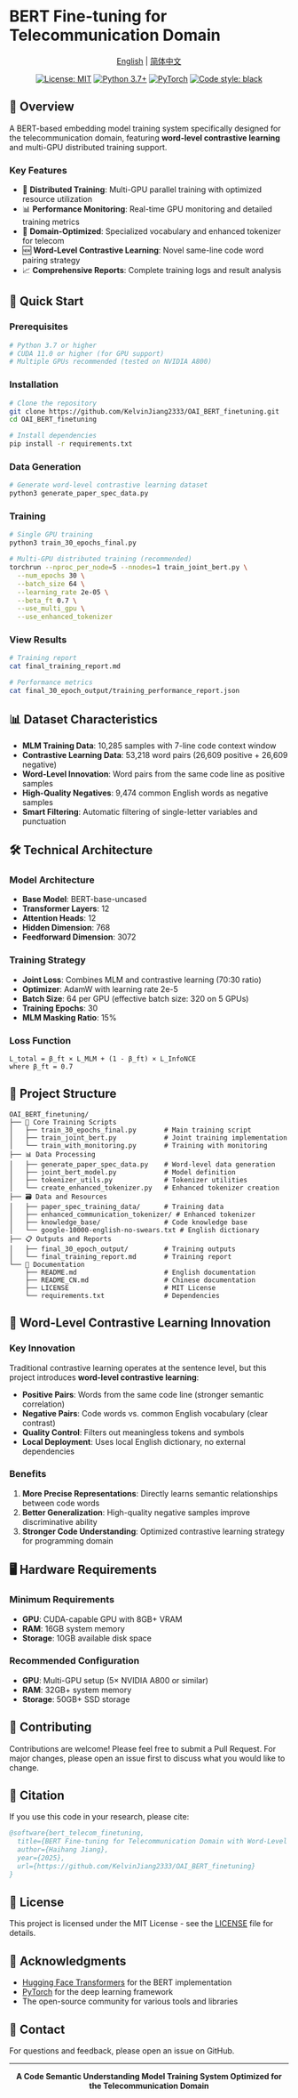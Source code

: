 # BERT Fine-tuning for Telecommunication Domain

<div align="center">

[English](README.md) | [简体中文](README_CN.md)

[![License: MIT](https://img.shields.io/badge/License-MIT-yellow.svg)](https://opensource.org/licenses/MIT)
[![Python 3.7+](https://img.shields.io/badge/python-3.7+-blue.svg)](https://www.python.org/downloads/)
[![PyTorch](https://img.shields.io/badge/PyTorch-2.0+-ee4c2c.svg)](https://pytorch.org/)
[![Code style: black](https://img.shields.io/badge/code%20style-black-000000.svg)](https://github.com/psf/black)

</div>

## 🎯 Overview

A BERT-based embedding model training system specifically designed for the telecommunication domain, featuring **word-level contrastive learning** and multi-GPU distributed training support.

### Key Features

- 🔧 **Distributed Training**: Multi-GPU parallel training with optimized resource utilization
- 📊 **Performance Monitoring**: Real-time GPU monitoring and detailed training metrics
- 🎯 **Domain-Optimized**: Specialized vocabulary and enhanced tokenizer for telecom
- 🆕 **Word-Level Contrastive Learning**: Novel same-line code word pairing strategy
- 📈 **Comprehensive Reports**: Complete training logs and result analysis

## 🚀 Quick Start

### Prerequisites

```bash
# Python 3.7 or higher
# CUDA 11.0 or higher (for GPU support)
# Multiple GPUs recommended (tested on NVIDIA A800)
```

### Installation

```bash
# Clone the repository
git clone https://github.com/KelvinJiang2333/OAI_BERT_finetuning.git
cd OAI_BERT_finetuning

# Install dependencies
pip install -r requirements.txt
```

### Data Generation

```bash
# Generate word-level contrastive learning dataset
python3 generate_paper_spec_data.py
```

### Training

```bash
# Single GPU training
python3 train_30_epochs_final.py

# Multi-GPU distributed training (recommended)
torchrun --nproc_per_node=5 --nnodes=1 train_joint_bert.py \
  --num_epochs 30 \
  --batch_size 64 \
  --learning_rate 2e-05 \
  --beta_ft 0.7 \
  --use_multi_gpu \
  --use_enhanced_tokenizer
```

### View Results

```bash
# Training report
cat final_training_report.md

# Performance metrics
cat final_30_epoch_output/training_performance_report.json
```

## 📊 Dataset Characteristics

- **MLM Training Data**: 10,285 samples with 7-line code context window
- **Contrastive Learning Data**: 53,218 word pairs (26,609 positive + 26,609 negative)
- **Word-Level Innovation**: Word pairs from the same code line as positive samples
- **High-Quality Negatives**: 9,474 common English words as negative samples
- **Smart Filtering**: Automatic filtering of single-letter variables and punctuation

## 🛠️ Technical Architecture

### Model Architecture

- **Base Model**: BERT-base-uncased
- **Transformer Layers**: 12
- **Attention Heads**: 12
- **Hidden Dimension**: 768
- **Feedforward Dimension**: 3072

### Training Strategy

- **Joint Loss**: Combines MLM and contrastive learning (70:30 ratio)
- **Optimizer**: AdamW with learning rate 2e-5
- **Batch Size**: 64 per GPU (effective batch size: 320 on 5 GPUs)
- **Training Epochs**: 30
- **MLM Masking Ratio**: 15%

### Loss Function

```
L_total = β_ft × L_MLM + (1 - β_ft) × L_InfoNCE
where β_ft = 0.7
```

## 📁 Project Structure

```
OAI_BERT_finetuning/
├── 🎯 Core Training Scripts
│   ├── train_30_epochs_final.py       # Main training script
│   ├── train_joint_bert.py            # Joint training implementation
│   └── train_with_monitoring.py       # Training with monitoring
├── 📊 Data Processing
│   ├── generate_paper_spec_data.py    # Word-level data generation
│   ├── joint_bert_model.py            # Model definition
│   ├── tokenizer_utils.py             # Tokenizer utilities
│   └── create_enhanced_tokenizer.py   # Enhanced tokenizer creation
├── 🗃️ Data and Resources
│   ├── paper_spec_training_data/      # Training data
│   ├── enhanced_communication_tokenizer/ # Enhanced tokenizer
│   ├── knowledge_base/                # Code knowledge base
│   └── google-10000-english-no-swears.txt # English dictionary
├── 📋 Outputs and Reports
│   ├── final_30_epoch_output/         # Training outputs
│   └── final_training_report.md       # Training report
└── 📄 Documentation
    ├── README.md                      # English documentation
    ├── README_CN.md                   # Chinese documentation
    ├── LICENSE                        # MIT License
    └── requirements.txt               # Dependencies
```

## 🔬 Word-Level Contrastive Learning Innovation

### Key Innovation

Traditional contrastive learning operates at the sentence level, but this project introduces **word-level contrastive learning**:

- **Positive Pairs**: Words from the same code line (stronger semantic correlation)
- **Negative Pairs**: Code words vs. common English vocabulary (clear contrast)
- **Quality Control**: Filters out meaningless tokens and symbols
- **Local Deployment**: Uses local English dictionary, no external dependencies

### Benefits

1. **More Precise Representations**: Directly learns semantic relationships between code words
2. **Better Generalization**: High-quality negative samples improve discriminative ability
3. **Stronger Code Understanding**: Optimized contrastive learning strategy for programming domain

## 🖥️ Hardware Requirements

### Minimum Requirements

- **GPU**: CUDA-capable GPU with 8GB+ VRAM
- **RAM**: 16GB system memory
- **Storage**: 10GB available disk space

### Recommended Configuration

- **GPU**: Multi-GPU setup (5× NVIDIA A800 or similar)
- **RAM**: 32GB+ system memory
- **Storage**: 50GB+ SSD storage

## 🤝 Contributing

Contributions are welcome! Please feel free to submit a Pull Request. For major changes, please open an issue first to discuss what you would like to change.

## 📝 Citation

If you use this code in your research, please cite:

```bibtex
@software{bert_telecom_finetuning,
  title={BERT Fine-tuning for Telecommunication Domain with Word-Level Contrastive Learning},
  author={Haihang Jiang},
  year={2025},
  url={https://github.com/KelvinJiang2333/OAI_BERT_finetuning}
}
```

## 📄 License

This project is licensed under the MIT License - see the [LICENSE](LICENSE) file for details.

## 🙏 Acknowledgments

- [Hugging Face Transformers](https://github.com/huggingface/transformers) for the BERT implementation
- [PyTorch](https://pytorch.org/) for the deep learning framework
- The open-source community for various tools and libraries

## 📧 Contact

For questions and feedback, please open an issue on GitHub.

---

<div align="center">
<b>A Code Semantic Understanding Model Training System Optimized for the Telecommunication Domain</b>
</div>
